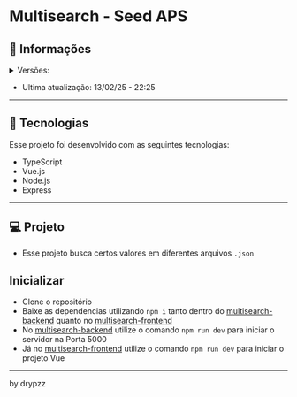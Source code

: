 # Multisearch - Seed APS

## 📰 Informações

<details>
  <summary>
      Versões:
  </summary>
    ᲼᲼᲼᲼v1.0.0 - 2025 (13/02)
    <br />
    ᲼᲼᲼᲼v1.1.5 - 2025 (13/02)
    <br />
    ᲼᲼᲼*v1.8.3 - 2025* (now)
</details>

- Ultima atualização: 13/02/25 - 22:25

---

## 🚀 Tecnologias

Esse projeto foi desenvolvido com as seguintes tecnologias:

- TypeScript
- Vue.js
- Node.js
- Express

---

## 💻 Projeto

- Esse projeto busca certos valores em diferentes arquivos `.json`

## Inicializar

- Clone o repositório
- Baixe as dependencias utilizando `npm i` tanto dentro do [multisearch-backend](https://github.com/drypzz/multisearch-seed/tree/master/multisearch-backend) quanto no [multisearch-frontend](https://github.com/drypzz/multisearch-seed/tree/master/multisearch-frontend)
- No [multisearch-backend](https://github.com/drypzz/multisearch-seed/tree/master/multisearch-backend) utilize o comando `npm run dev` para iniciar o servidor na Porta 5000
- Já no [multisearch-frontend](https://github.com/drypzz/multisearch-seed/tree/master/multisearch-frontend) utilize o comando `npm run dev` para iniciar o projeto Vue

---

by drypzz
